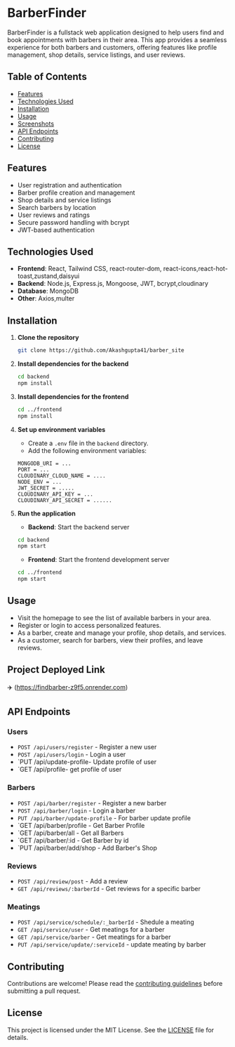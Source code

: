 # BarberFinder

BarberFinder is a fullstack web application designed to help users find and book appointments with barbers in their area. This app provides a seamless experience for both barbers and customers, offering features like profile management, shop details, service listings, and user reviews.

## Table of Contents
- [Features](#features)
- [Technologies Used](#technologies-used)
- [Installation](#installation)
- [Usage](#usage)
- [Screenshots](#screenshots)
- [API Endpoints](#api-endpoints)
- [Contributing](#contributing)
- [License](#license)

## Features
- User registration and authentication
- Barber profile creation and management
- Shop details and service listings
- Search barbers by location
- User reviews and ratings
- Secure password handling with bcrypt
- JWT-based authentication

## Technologies Used
- **Frontend**: React, Tailwind CSS, react-router-dom, react-icons,react-hot-toast,zustand,daisyui
- **Backend**: Node.js, Express.js, Mongoose, JWT, bcrypt,cloudinary
- **Database**: MongoDB
- **Other**: Axios,multer

## Installation

1. **Clone the repository**
    ```bash
    git clone https://github.com/Akashgupta41/barber_site
    ```

2. **Install dependencies for the backend**
    ```bash
    cd backend
    npm install
    ```

3. **Install dependencies for the frontend**
    ```bash
    cd ../frontend
    npm install
    ```

4. **Set up environment variables**
    - Create a `.env` file in the `backend` directory.
    - Add the following environment variables:
    ``` 
    MONGODB_URI = ...
    PORT = ...
    CLOUDINARY_CLOUD_NAME = ....
    NODE_ENV = ...
    JWT_SECRET = .....
    CLOUDINARY_API_KEY = ...
    CLOUDINARY_API_SECRET = ......
    ```

5. **Run the application**
    - **Backend**: Start the backend server
    ```bash
    cd backend
    npm start
    ```

    - **Frontend**: Start the frontend development server
    ```bash
    cd ../frontend
    npm start
    ```

## Usage
- Visit the homepage to see the list of available barbers in your area.
- Register or login to access personalized features.
- As a barber, create and manage your profile, shop details, and services.
- As a customer, search for barbers, view their profiles, and leave reviews.


## Project Deployed Link

✈️ (https://findbarber-z9f5.onrender.com)


## API Endpoints
### Users
- `POST /api/users/register` - Register a new user
- `POST /api/users/login` - Login a user
- `PUT /api/update-profile- Update profile of user
- `GET /api/profile- get profile of user


### Barbers
- `POST /api/barber/register` - Register a new barber
- `POST /api/barber/login` - Login a barber
- `PUT /api/barber/update-profile` - For barber  update profile
- `GET /api/barber/profile -  Get Barber Profile
- `GET /api/barber/all -  Get all Barbers
- `GET /api/barber/:id -  Get Barber by id
- `PUT /api/barber/add/shop -  Add Barber's Shop

### Reviews
- `POST /api/review/post` - Add a review
- `GET /api/reviews/:barberId` - Get reviews for a specific barber

### Meatings
- `POST /api/service/schedule/:_barberId` - Shedule a meating
- `GET /api/service/user` - Get meatings for a  barber
- `GET /api/service/barber` - Get meatings for a  barber
- `PUT /api/service/update/:serviceId` - update meating by barber
  
## Contributing
Contributions are welcome! Please read the [contributing guidelines](CONTRIBUTING.md) before submitting a pull request.

## License
This project is licensed under the MIT License. See the [LICENSE](LICENSE) file for details.
